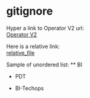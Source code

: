 # gitignore

Hyper a link to Operator V2 url:  
[Operator V2](https://operatorv2.ninjavan.co/#/login)

Here is a relative link:  
[relative_file](./relative_link.txt)

Sample of unordered list:
** BI
+ PDT
- BI-Techops
